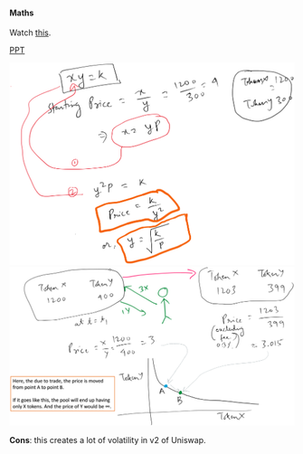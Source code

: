 #### Maths

Watch [this](https://www.youtube.com/watch?v=CLnlHto-030).

[PPT](./uniswap_v2.pptx)

![uniswap v2 maths 1](../../img/uniswap_v2_maths_1.png)
![uniswap v2 maths 2](../../img/uniswap_v2_maths_2.png)

**Cons**: this creates a lot of volatility in v2 of Uniswap.

